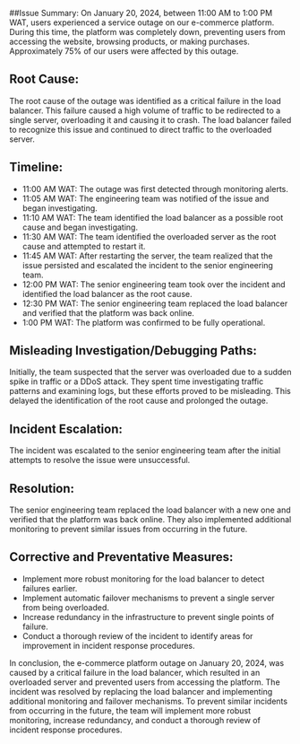 ##Issue Summary:
On January 20, 2024, between 11:00 AM to 1:00 PM WAT, users experienced a service outage on our e-commerce platform. During this time, the platform was completely down, preventing users from accessing the website, browsing products, or making purchases. Approximately 75% of our users were affected by this outage.

## Root Cause:
The root cause of the outage was identified as a critical failure in the load balancer. This failure caused a high volume of traffic to be redirected to a single server, overloading it and causing it to crash. The load balancer failed to recognize this issue and continued to direct traffic to the overloaded server.

## Timeline:
- 11:00 AM WAT: The outage was first detected through monitoring alerts.
- 11:05 AM WAT: The engineering team was notified of the issue and began investigating.
- 11:10 AM WAT: The team identified the load balancer as a possible root cause and began investigating.
- 11:30 AM WAT: The team identified the overloaded server as the root cause and attempted to restart it.
- 11:45 AM WAT: After restarting the server, the team realized that the issue persisted and escalated the incident to the senior engineering team.
- 12:00 PM WAT: The senior engineering team took over the incident and identified the load balancer as the root cause.
- 12:30 PM WAT: The senior engineering team replaced the load balancer and verified that the platform was back online.
- 1:00 PM WAT: The platform was confirmed to be fully operational.

## Misleading Investigation/Debugging Paths:
Initially, the team suspected that the server was overloaded due to a sudden spike in traffic or a DDoS attack. They spent time investigating traffic patterns and examining logs, but these efforts proved to be misleading. This delayed the identification of the root cause and prolonged the outage.

## Incident Escalation:
The incident was escalated to the senior engineering team after the initial attempts to resolve the issue were unsuccessful.

## Resolution:
The senior engineering team replaced the load balancer with a new one and verified that the platform was back online. They also implemented additional monitoring to prevent similar issues from occurring in the future.

## Corrective and Preventative Measures:
- Implement more robust monitoring for the load balancer to detect failures earlier.
- Implement automatic failover mechanisms to prevent a single server from being overloaded.
- Increase redundancy in the infrastructure to prevent single points of failure.
- Conduct a thorough review of the incident to identify areas for improvement in incident response procedures.

In conclusion, the e-commerce platform outage on January 20, 2024, was caused by a critical failure in the load balancer, which resulted in an overloaded server and prevented users from accessing the platform. The incident was resolved by replacing the load balancer and implementing additional monitoring and failover mechanisms. To prevent similar incidents from occurring in the future, the team will implement more robust monitoring, increase redundancy, and conduct a thorough review of incident response procedures.
